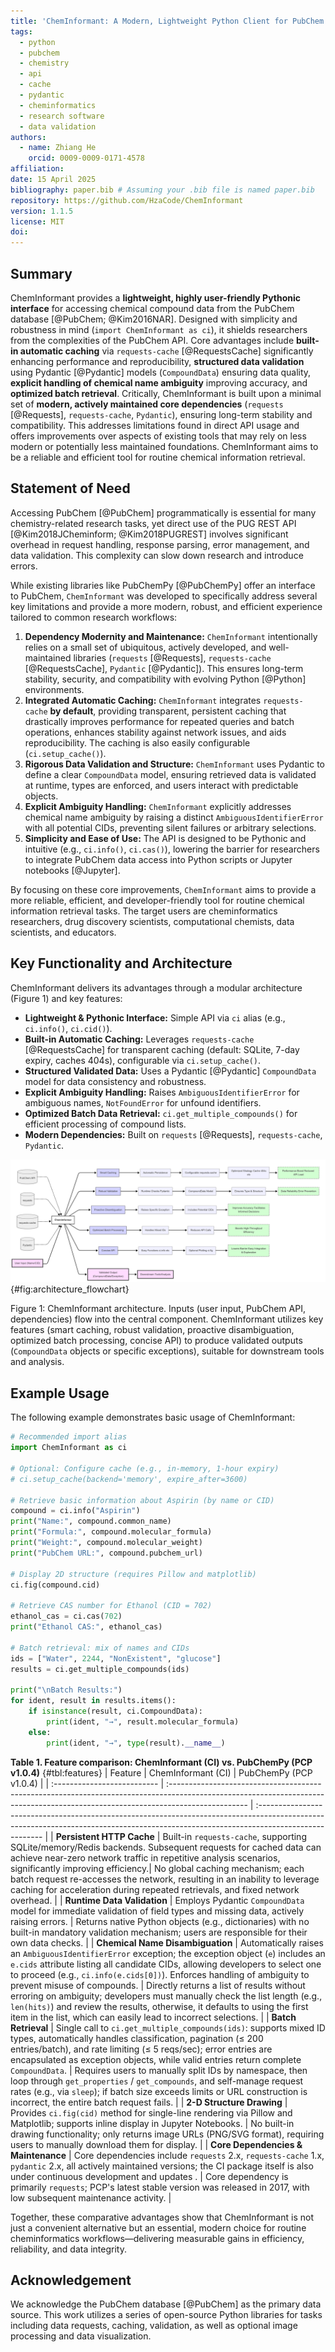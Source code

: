 ```yaml
---
title: 'ChemInformant: A Modern, Lightweight Python Client for PubChem with Robust Caching and Validation'
tags:
  - python
  - pubchem
  - chemistry
  - api
  - cache
  - pydantic
  - cheminformatics
  - research software
  - data validation
authors: 
  - name: Zhiang He
    orcid: 0009-0009-0171-4578
affiliation: 
date: 15 April 2025
bibliography: paper.bib # Assuming your .bib file is named paper.bib
repository: https://github.com/HzaCode/ChemInformant
version: 1.1.5 
license: MIT
doi:
---
```


## Summary

ChemInformant provides a **lightweight, highly user-friendly Pythonic interface** for accessing chemical compound data from the PubChem database [@PubChem; @Kim2016NAR]. Designed with simplicity and robustness in mind (`import ChemInformant as ci`), it shields researchers from the complexities of the PubChem API. Core advantages include **built-in automatic caching** via `requests-cache` [@RequestsCache] significantly enhancing performance and reproducibility, **structured data validation** using Pydantic [@Pydantic] models (`CompoundData`) ensuring data quality, **explicit handling of chemical name ambiguity** improving accuracy, and **optimized batch retrieval**. Critically, ChemInformant is built upon a minimal set of **modern, actively maintained core dependencies** (`requests` [@Requests], `requests-cache`, `Pydantic`), ensuring long-term stability and compatibility. This addresses limitations found in direct API usage and offers improvements over aspects of existing tools that may rely on less modern or potentially less maintained foundations. ChemInformant aims to be a reliable and efficient tool for routine chemical information retrieval.

## Statement of Need

Accessing PubChem [@PubChem] programmatically is essential for many chemistry-related research tasks, yet direct use of the PUG REST API [@Kim2018JCheminform; @Kim2018PUGREST] involves significant overhead in request handling, response parsing, error management, and data validation. This complexity can slow down research and introduce errors.

While existing libraries like PubChemPy [@PubChemPy] offer an interface to PubChem, `ChemInformant` was developed to specifically address several key limitations and provide a more modern, robust, and efficient experience tailored to common research workflows:

1.  **Dependency Modernity and Maintenance:** `ChemInformant` intentionally relies on a small set of ubiquitous, actively developed, and well-maintained libraries (`requests` [@Requests], `requests-cache` [@RequestsCache], `Pydantic` [@Pydantic]). This ensures long-term stability, security, and compatibility with evolving Python [@Python] environments.
2.  **Integrated Automatic Caching:** `ChemInformant` integrates `requests-cache` **by default**, providing transparent, persistent caching that drastically improves performance for repeated queries and batch operations, enhances stability against network issues, and aids reproducibility. The caching is also easily configurable (`ci.setup_cache()`).
3.  **Rigorous Data Validation and Structure:** `ChemInformant` uses Pydantic to define a clear `CompoundData` model, ensuring retrieved data is validated at runtime, types are enforced, and users interact with predictable objects.
4.  **Explicit Ambiguity Handling:** `ChemInformant` explicitly addresses chemical name ambiguity by raising a distinct `AmbiguousIdentifierError` with all potential CIDs, preventing silent failures or arbitrary selections.
5.  **Simplicity and Ease of Use:** The API is designed to be Pythonic and intuitive (e.g., `ci.info()`, `ci.cas()`), lowering the barrier for researchers to integrate PubChem data access into Python scripts or Jupyter notebooks [@Jupyter].

By focusing on these core improvements, `ChemInformant` aims to provide a more reliable, efficient, and developer-friendly tool for routine chemical information retrieval tasks. The target users are cheminformatics researchers, drug discovery scientists, computational chemists, data scientists, and educators.

## Key Functionality and Architecture

ChemInformant delivers its advantages through a modular architecture (Figure 1) and key features:

*   **Lightweight & Pythonic Interface:** Simple API via `ci` alias (e.g., `ci.info()`, `ci.cid()`).
*   **Built-in Automatic Caching:** Leverages `requests-cache` [@RequestsCache] for transparent caching (default: SQLite, 7-day expiry, caches 404s), configurable via `ci.setup_cache()`.
*   **Structured Validated Data:** Uses a Pydantic [@Pydantic] `CompoundData` model for data consistency and robustness.
*   **Explicit Ambiguity Handling:** Raises `AmbiguousIdentifierError` for ambiguous names, `NotFoundError` for unfound identifiers.
*   **Optimized Batch Data Retrieval:** `ci.get_multiple_compounds()` for efficient processing of compound lists.
*   **Modern Dependencies:** Built on `requests` [@Requests], `requests-cache`, `Pydantic`.


![ChemInformant Architecture Diagram](cheminformant_flowchart.png){#fig:architecture_flowchart}

Figure 1: ChemInformant architecture. Inputs (user input, PubChem API, dependencies) flow into the central component. ChemInformant utilizes key features (smart caching, robust validation, proactive disambiguation, optimized batch processing, concise API) to produce validated outputs (`CompoundData` objects or specific exceptions), suitable for downstream tools and analysis.
## Example Usage

The following example demonstrates basic usage of ChemInformant:

```python
# Recommended import alias
import ChemInformant as ci

# Optional: Configure cache (e.g., in-memory, 1-hour expiry)
# ci.setup_cache(backend='memory', expire_after=3600)

# Retrieve basic information about Aspirin (by name or CID)
compound = ci.info("Aspirin")
print("Name:", compound.common_name)
print("Formula:", compound.molecular_formula)
print("Weight:", compound.molecular_weight)
print("PubChem URL:", compound.pubchem_url)

# Display 2D structure (requires Pillow and matplotlib)
ci.fig(compound.cid)

# Retrieve CAS number for Ethanol (CID = 702)
ethanol_cas = ci.cas(702)
print("Ethanol CAS:", ethanol_cas)

# Batch retrieval: mix of names and CIDs
ids = ["Water", 2244, "NonExistent", "glucose"]
results = ci.get_multiple_compounds(ids)

print("\nBatch Results:")
for ident, result in results.items():
    if isinstance(result, ci.CompoundData):
        print(ident, "→", result.molecular_formula)
    else:
        print(ident, "→", type(result).__name__)

```

**Table 1. Feature comparison: ChemInformant (CI) vs. PubChemPy (PCP v1.0.4)** {#tbl:features}
| Feature                     | ChemInformant (CI)                                                                                                                                                               | PubChemPy (PCP v1.0.4)                                                                                                                                                                |
| :-------------------------- | :------------------------------------------------------------------------------------------------------------------------------------------------------------------------------- | :------------------------------------------------------------------------------------------------------------------------------------------------------------------------------------ |
| **Persistent HTTP Cache**   | Built-in `requests-cache`, supporting SQLite/memory/Redis backends. Subsequent requests for cached data can achieve near-zero network traffic in repetitive analysis scenarios, significantly improving efficiency.| No global caching mechanism; each batch request re-accesses the network, resulting in an inability to leverage caching for acceleration during repeated retrievals, and fixed network overhead. |
| **Runtime Data Validation** | Employs Pydantic `CompoundData` model for immediate validation of field types and missing data, actively raising errors.                                                               | Returns native Python objects (e.g., dictionaries) with no built-in mandatory validation mechanism; users are responsible for their own data checks.                                         |
| **Chemical Name Disambiguation** | Automatically raises an `AmbiguousIdentifierError` exception; the exception object (`e`) includes an `e.cids` attribute listing all candidate CIDs, allowing developers to select one to proceed (e.g., `ci.info(e.cids[0])`). Enforces handling of ambiguity to prevent misuse of compounds. | Directly returns a list of results without erroring on ambiguity; developers must manually check the list length (e.g., `len(hits)`) and review the results, otherwise, it defaults to using the first item in the list, which can easily lead to incorrect selections. |
| **Batch Retrieval**         | Single call to `ci.get_multiple_compounds(ids)`: supports mixed ID types, automatically handles classification, pagination (≤ 200 entries/batch), and rate limiting (≤ 5 reqs/sec); error entries are encapsulated as exception objects, while valid entries return complete `CompoundData`. | Requires users to manually split IDs by namespace, then loop through `get_properties` / `get_compounds`, and self-manage request rates (e.g., via `sleep`); if batch size exceeds limits or URL construction is incorrect, the entire batch request fails. |
| **2-D Structure Drawing**   | Provides `ci.fig(cid)` method for single-line rendering via Pillow and Matplotlib; supports inline display in Jupyter Notebooks.                                                       | No built-in drawing functionality; only returns image URLs (PNG/SVG format), requiring users to manually download them for display.                                                              |
| **Core Dependencies & Maintenance** | Core dependencies include `requests` 2.x, `requests-cache` 1.x, `pydantic` 2.x, all actively maintained versions; the CI package itself is also under continuous development and updates . | Core dependency is primarily `requests`; PCP's latest stable version was released in 2017, with low subsequent maintenance activity.                                                              |

Together, these comparative advantages show that ChemInformant is not just a convenient alternative but an essential, modern choice for routine cheminformatics workflows—delivering measurable gains in efficiency, reliability, and data integrity.

## Acknowledgement

We acknowledge the PubChem database [@PubChem] as the primary data source. This work utilizes a series of open-source Python libraries for tasks including data requests, caching, validation, as well as optional image processing and data visualization.

